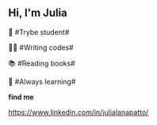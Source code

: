 ## Hi, I'm Julia ##

:rocket: #Trybe student#

:woman_technologist: #Writing codes#

:books: #Reading books# 

:brain:  #Always learning#

**find me** 

https://www.linkedin.com/in/julialanapatto/
